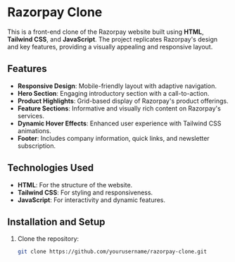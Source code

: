 # Razorpay Clone

This is a front-end clone of the Razorpay website built using **HTML**, **Tailwind CSS**, and **JavaScript**. The project replicates Razorpay's design and key features, providing a visually appealing and responsive layout.

## Features

- **Responsive Design**: Mobile-friendly layout with adaptive navigation.
- **Hero Section**: Engaging introductory section with a call-to-action.
- **Product Highlights**: Grid-based display of Razorpay's product offerings.
- **Feature Sections**: Informative and visually rich content on Razorpay's services.
- **Dynamic Hover Effects**: Enhanced user experience with Tailwind CSS animations.
- **Footer**: Includes company information, quick links, and newsletter subscription.

## Technologies Used

- **HTML**: For the structure of the website.
- **Tailwind CSS**: For styling and responsiveness.
- **JavaScript**: For interactivity and dynamic features.

## Installation and Setup

1. Clone the repository:
   ```bash
   git clone https://github.com/yourusername/razorpay-clone.git
